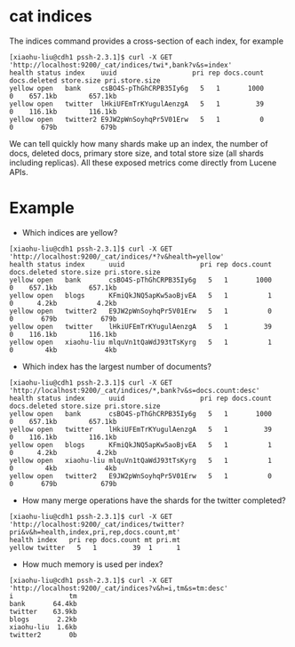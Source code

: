 # cat indices
The indices command provides a cross-section of each index, for example
```
[xiaohu-liu@cdh1 pssh-2.3.1]$ curl -X GET 'http://localhost:9200/_cat/indices/twi*,bank?v&s=index'
health status index    uuid                   pri rep docs.count docs.deleted store.size pri.store.size
yellow open   bank     csBO4S-pThGhCRPB35Iy6g   5   1       1000            0    657.1kb        657.1kb
yellow open   twitter  lHkiUFEmTrKYugulAenzgA   5   1         39            0    116.1kb        116.1kb
yellow open   twitter2 E9JW2pWnSoyhqPr5V01Erw   5   1          0            0       679b           679b
```
We can tell quickly how many shards make up an index, the number of docs, deleted docs, primary store size, and total store size (all shards including replicas). All these exposed metrics come directly from Lucene APIs.

# Example
* Which indices are yellow?
```
[xiaohu-liu@cdh1 pssh-2.3.1]$ curl -X GET 'http://localhost:9200/_cat/indices/*?v&health=yellow'
health status index      uuid                   pri rep docs.count docs.deleted store.size pri.store.size
yellow open   bank       csBO4S-pThGhCRPB35Iy6g   5   1       1000            0    657.1kb        657.1kb
yellow open   blogs      KFmiQkJNQ5apKw5aoBjvEA   5   1          1            0      4.2kb          4.2kb
yellow open   twitter2   E9JW2pWnSoyhqPr5V01Erw   5   1          0            0       679b           679b
yellow open   twitter    lHkiUFEmTrKYugulAenzgA   5   1         39            0    116.1kb        116.1kb
yellow open   xiaohu-liu mlquVn1tQaWdJ93tTsKyrg   5   1          1            0        4kb            4kb
```

* Which index has the largest number of documents?
```
[xiaohu-liu@cdh1 pssh-2.3.1]$ curl -X GET 'http://localhost:9200/_cat/indices/*,bank?v&s=docs.count:desc'
health status index      uuid                   pri rep docs.count docs.deleted store.size pri.store.size
yellow open   bank       csBO4S-pThGhCRPB35Iy6g   5   1       1000            0    657.1kb        657.1kb
yellow open   twitter    lHkiUFEmTrKYugulAenzgA   5   1         39            0    116.1kb        116.1kb
yellow open   blogs      KFmiQkJNQ5apKw5aoBjvEA   5   1          1            0      4.2kb          4.2kb
yellow open   xiaohu-liu mlquVn1tQaWdJ93tTsKyrg   5   1          1            0        4kb            4kb
yellow open   twitter2   E9JW2pWnSoyhqPr5V01Erw   5   1          0            0       679b           679b
```

* How many merge operations have the shards for the twitter completed?
```
[xiaohu-liu@cdh1 pssh-2.3.1]$ curl -X GET 'http://localhost:9200/_cat/indices/twitter?pri&v&h=health,index,pri,rep,docs.count,mt'
health index   pri rep docs.count mt pri.mt
yellow twitter   5   1         39  1      1
```

* How much memory is used per index?
```
[xiaohu-liu@cdh1 pssh-2.3.1]$ curl -X GET 'http://localhost:9200/_cat/indices?v&h=i,tm&s=tm:desc'
i              tm
bank       64.4kb
twitter    63.9kb
blogs       2.2kb
xiaohu-liu  1.6kb
twitter2       0b
```
